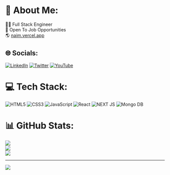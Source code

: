 # 💫 About Me:
👨‍💻 Full Stack Engineer<br>💼 Open To Job Opportunities<br>🌎 <a href="https://naim.vercel.app">naim.vercel.app</a> <br>

## 🌐 Socials:
[![LinkedIn](https://img.shields.io/badge/LinkedIn-%230077B5.svg?logo=linkedin&logoColor=white)](https://linkedin.com/in/ataurrahmannaim) [![Twitter](https://img.shields.io/badge/Twitter-%231DA1F2.svg?logo=Twitter&logoColor=white)](https://twitter.com/naimxw)
[![YouTube](https://img.shields.io/badge/YouTube-%23FF0000.svg?logo=YouTube&logoColor=white)](https://youtube.com/@LevelZero13) 

# 💻 Tech Stack:
![HTML5](https://img.shields.io/badge/html5-%23E34F26.svg?style=for-the-badge&logo=html5&logoColor=white) ![CSS3](https://img.shields.io/badge/css3-%231572B6.svg?style=for-the-badge&logo=css3&logoColor=white) ![JavaScript](https://img.shields.io/badge/javascript-%23323330.svg?style=for-the-badge&logo=javascript&logoColor=%23F7DF1E)
![React](https://img.shields.io/badge/react-%2320232a.svg?style=for-the-badge&logo=react&logoColor=%2361DAFB)
![NEXT JS](https://img.shields.io/badge/Next-black?style=for-the-badge&logo=next.js&logoColor=white)
![Mongo DB](https://img.shields.io/badge/mongo-green?style=for-the-badge&logo=mongodb&logoColor=white)

# 📊 GitHub Stats:
![](https://github-readme-stats.vercel.app/api?username=follownaim&theme=dark&hide_border=false&include_all_commits=true&count_private=true)<br/>
![](https://github-readme-streak-stats.herokuapp.com/?user=follownaim&theme=dark&hide_border=false)<br/>
![](https://github-readme-stats.vercel.app/api/top-langs/?username=follownaim&theme=dark&hide_border=false&include_all_commits=false&count_private=true&layout=compact)

---
[![](https://visitcount.itsvg.in/api?id=follownaim&icon=0&color=0)](https://visitcount.itsvg.in)
